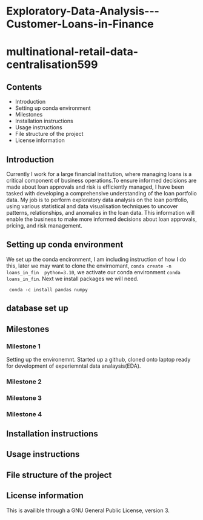 # Exploratory-Data-Analysis---Customer-Loans-in-Finance
# multinational-retail-data-centralisation599

## Contents
* Introduction
* Setting up conda environment
* Milestones
* Installation instructions
* Usage instructions
* File structure of the project
* License information


## Introduction
Currently I work for a large financial institution, where managing loans is a critical component of business operations.To ensure informed decisions are made about loan approvals and risk is efficiently managed, I have been tasked with developing a comprehensive understanding of the loan portfolio data. My job is to perform exploratory data analysis on the loan portfolio, using various statistical and data visualisation techniques to uncover patterns, relationships, and anomalies in the loan data. This information will enable the business to make more informed decisions about loan approvals, pricing, and risk management.

## Setting up conda environment
We set up the conda encironment, I am including instruction of how I do this, later we may want to clone the envirnomant, ```conda create -n loans_in_fin  python=3.10```, we activate our conda environment ```conda loans_in_fin```. Next we install packages we will need.

``` conda -c install pandas numpy```

## database set up

## Milestones

### Milestone 1
Setting up the environemnt. Started up a github, cloned onto laptop ready for development of experiemntal data analaysis(EDA).

### Milestone 2

### Milestone 3

### Milestone 4


## Installation instructions

## Usage instructions

## File structure of the project

## License information

This is availible through a GNU General Public License, version 3.

